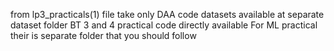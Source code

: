 from lp3_practicals(1) file take only DAA code
datasets available at separate dataset folder
BT 3 and 4 practical code directly available
For ML practical their is separate folder that you should follow
